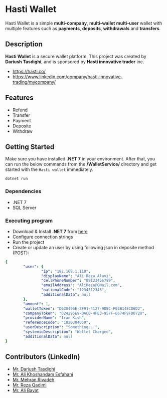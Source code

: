 # Hasti Wallet
Hasti Wallet is a simple **multi-company**, **multi-wallet** **multi-user** wallet with multiple features such as **payments**, **deposits**, **withdrawals** and **transfers**.

## Description

**Hasti Wallet** is a secure wallet platform. This project was created by **Dariush Tasdighi**,  and is sponsored by **Hasti innovative trader** inc.

- https://hasti.co/
- https://www.linkedin.com/company/hasti-innovative-trading/mycompany/

## Features

- Refund
- Transfer
- Payment
- Deposite
- Withdraw

## Getting Started
Make sure you have installed **.NET 7** in your environment. After that, you can run the below commands from the **/WalletService/** directory and get started with the `Hasti wallet` immediately.

    dotnet run
    
### Dependencies

* .NET 7
* SQL Server

### Executing program

* Download & Install **.NET 7** from [here](https://dotnet.microsoft.com/en-us/download/dotnet/7.0)
* Configure connection strings
* Run the project
* Create or update an user by using following json in deposite method (POST):

```yaml
{
        "user": {
                "ip": "192.168.1.110",
                "displayName": "Ali Reza Alavi",
                "cellPhoneNumber": "09123456789",
                "emailAddress": "AliReza@GMail.com",
                "nationalCode": "1234512345",
                "additionalData": null
        },
        "amount": 1,
        "walletToken": "D630496E-3F91-4127-9DBC-F03B14ECD6D2",
        "companyToken": "D24295E9-DAC0-4FE3-957F-6674F9FD0728",
        "providerName": "Iran Kish",
        "referenceCode": "1020304050",
        "userDescription": "Something...",
        "systemicDescription": "Wallet Charged",
        "additionalData": null
}
```

## Contributors (LinkedIn)

- [Mr. Dariush Tasdighi](https://www.linkedin.com/in/Tasdighi/)
- [Mr. Ali Khoshandam Esfahani](https://www.linkedin.com/in/ali-khoshandam-esfahani-55720767/)
- [Mr. Mehran Rivadeh](https://www.linkedin.com/in/Mehran-Rivadeh-ab55845)
- [Mr. Reza Qadimi](https://www.linkedin.com/in/Reza-Qadimi)
- [Mr. Ali Bayat](https://www.linkedin.com/in/AliBayatgh)
